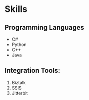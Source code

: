 # Skills
## Programming Languages
- C#
- Python
- C++
- Java

## Integration Tools:
1. Biztalk
2. SSIS
3. Jitterbit
